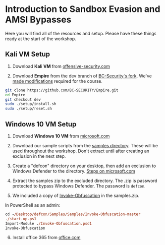 # Introduction to Sandbox Evasion and AMSI Bypasses

Here you will find all of the resources and setup. Please have these things ready at the start of the workshop.

## Kali VM Setup
1. Download **Kali VM** from [offensive-security.com](https://www.offensive-security.com/kali-linux-vm-vmware-virtualbox-image-download/)

2. Download **Empire** from the dev branch of [BC-Security's fork](https://github.com/BC-SECURITY/Empire). We've [made modifications](https://github.com/BC-SECURITY/Empire/pull/1/files) required for the course.
```sh
git clone https://github.com/BC-SECURITY/Empire.git
cd Empire
git checkout dev
sudo ./setup/install.sh
sudo ./setup/reset.sh

```
## Windows 10 VM Setup
1. Download **Windows 10 VM** from [microsoft.com](https://developer.microsoft.com/en-us/windows/downloads/virtual-machines)

2. Download our sample scripts from the [samples directory](./samples). These will be used throughout the workshop. Don't extract until after creating an exclusion in the next step.

3. Create a "defcon" directory on your desktop, then add an exclusion to Windows Defender to the directory. [Steps on microsoft.com](https://support.microsoft.com/en-us/help/4028485/windows-10-add-an-exclusion-to-windows-security)

4. Extract the samples zip to the excluded directory. The .zip is password protected to bypass Windows Defender. The password is `defcon`.

5. We included a copy of [Invoke-Obfuscation](https://github.com/danielbohannon/Invoke-Obfuscation) in the samples.zip.

In PowerShell as an admin:
```ps
cd ~/Desktop/defcon/Samples/Samples/Invoke-Obfuscation-master
./start-up.ps1
Import-Module ./Invoke-Obfuscation.psd1
Invoke-Obfuscation

```

6. Install office 365 from [office.com](https://www.office.com)
